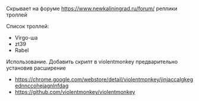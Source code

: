 Скрывает на форуме https://www.newkaliningrad.ru/forum/ реплики троллей

Список троллей:

- Virgo-ша
- zt39
- Rabel

Использование. Добавить скрипт в violentmonkey предварительно установив расширение 

- https://chrome.google.com/webstore/detail/violentmonkey/jinjaccalgkegednnccohejagnlnfdag
- https://github.com/violentmonkey/violentmonkey